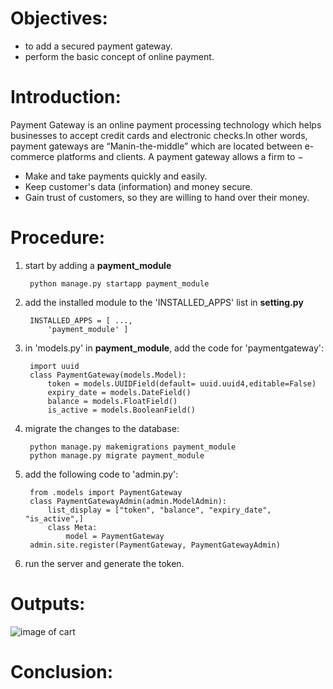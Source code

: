 # Objectives:
* to add a secured payment gateway.
* perform the basic concept of online payment.

# Introduction:
Payment Gateway is an online payment processing technology which helps businesses to accept credit cards and electronic checks.In other words, payment gateways are “Manin-the-middle” which are located between e-commerce platforms and clients.
A payment gateway allows a firm to −

* Make and take payments quickly and easily.
* Keep customer's data (information) and money secure.
* Gain trust of customers, so they are willing to hand over their money.

# Procedure:

1. start by adding a **payment_module**

        python manage.py startapp payment_module

2. add the installed module to the 'INSTALLED_APPS' list in **setting.py**

        INSTALLED_APPS = [ ...,
            'payment_module' ]

3. in 'models.py' in **payment_module**, add the code for 'paymentgateway':

        import uuid
        class PaymentGateway(models.Model):
            token = models.UUIDField(default= uuid.uuid4,editable=False)
            expiry_date = models.DateField()
            balance = models.FloatField()
            is_active = models.BooleanField()

4. migrate the changes to the database:

        python manage.py makemigrations payment_module
        python manage.py migrate payment_module

5. add the following code to 'admin.py':

        from .models import PaymentGateway
        class PaymentGatewayAdmin(admin.ModelAdmin):
            list_display = ["token", "balance", "expiry_date", "is_active",]
            class Meta:
                model = PaymentGateway
        admin.site.register(PaymentGateway, PaymentGatewayAdmin)

6. run the server and generate the token.

# Outputs:

![image of cart](https://github.com/pradhan21/ecommerce/blob/master/lab_report/lab6/Screenshot%20(53).png)

# Conclusion: